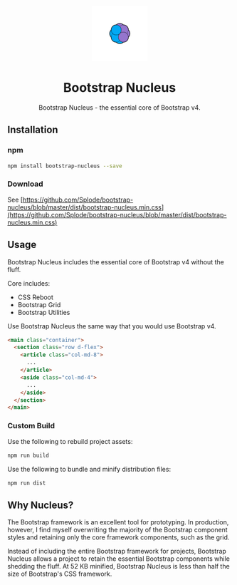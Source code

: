 <p align="center">
  <a href="https://github.com/splode/bootstrap-nucleus">
    <img src="bootstrap-nucleus.png" width=125px height=125px>
  </a>
</p>

<h1 align="center">Bootstrap Nucleus</h1>
<p align="center">Bootstrap Nucleus - the essential core of Bootstrap v4.</p>

## Installation
### npm
````bash
npm install bootstrap-nucleus --save
````
### Download
See [https://github.com/Splode/bootstrap-nucleus/blob/master/dist/bootstrap-nucleus.min.css](https://github.com/Splode/bootstrap-nucleus/blob/master/dist/bootstrap-nucleus.min.css)

## Usage

Bootstrap Nucleus includes the essential core of Bootstrap v4 without the fluff.

Core includes:
- CSS Reboot
- Bootstrap Grid
- Bootstrap Utilities

Use Bootstrap Nucleus the same way that you would use Bootstrap v4.
````html
<main class="container">
  <section class="row d-flex">
    <article class="col-md-8">
      ...
    </article>
    <aside class="col-md-4">
      ...
    </aside>
  </section>
</main>
````

 ### Custom Build
Use the following to rebuild project assets:
````bash
npm run build
```` 

Use the following to bundle and minify distribution files:
```bash
npm run dist
```

## Why Nucleus?
The Bootstrap framework is an excellent tool for prototyping. In production, however, I find myself overwriting the majority of the Bootstrap component styles and retaining only the core framework components, such as the grid. 

Instead of including the entire Bootstrap framework for projects, Bootstrap Nucleus allows a project to retain the essential Bootstrap components while shedding the fluff. At 52 KB minified, Bootstrap Nucleus is less than half the size of Bootstrap's CSS framework.
